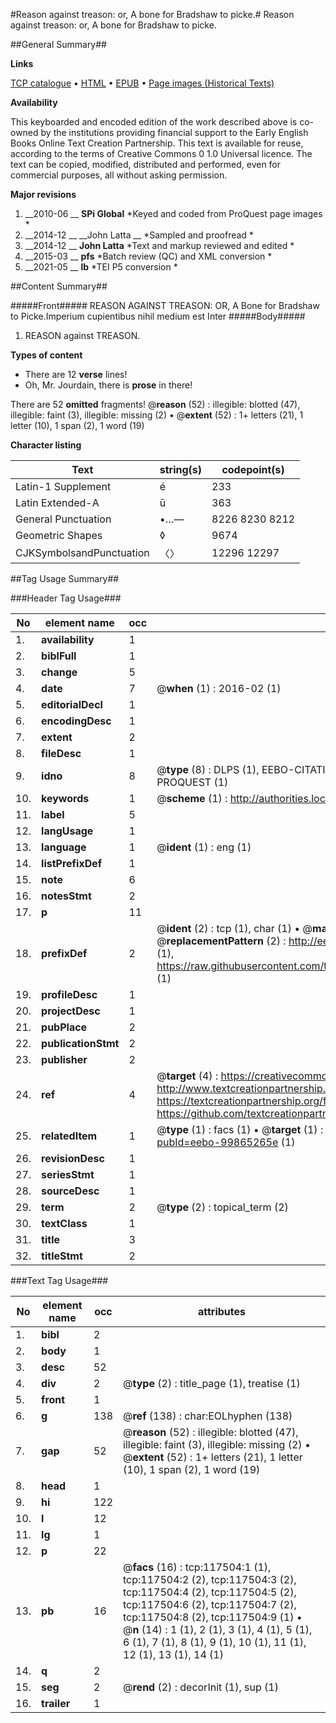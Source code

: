 #Reason against treason: or, A bone for Bradshaw to picke.#
Reason against treason: or, A bone for Bradshaw to picke.

##General Summary##

**Links**

[TCP catalogue](http://www.ota.ox.ac.uk/tcp/)  • 
[HTML](http://tei.it.ox.ac.uk/tcp/Texts-HTML/free/A92/A92214.html)  • 
[EPUB](http://tei.it.ox.ac.uk/tcp/Texts-EPUB/free/A92/A92214.epub) • 
[Page images (Historical Texts)](https://historicaltexts.jisc.ac.uk/eebo-99865265e)

**Availability**

This keyboarded and encoded edition of the work described above is co-owned by the
    institutions providing financial support to the Early English Books Online Text Creation
    Partnership. This text is available for reuse, according to the terms of  Creative Commons 0 1.0 Universal
    licence. The text can be copied, modified, distributed and performed, even for commercial
    purposes, all without asking permission.

**Major revisions**

1. __2010-06 __ __SPi Global__ *Keyed and coded from ProQuest page images *
1. __2014-12 __ __John Latta __ *Sampled and proofread *
1. __2014-12 __ __John Latta__ *Text and markup reviewed and edited *
1. __2015-03 __ __pfs__ *Batch review (QC) and XML conversion *
1. __2021-05 __ __lb__ *TEI P5 conversion *

##Content Summary##

#####Front#####
REASON AGAINST TREASON: OR, A Bone for Bradshaw to Picke.Imperium cupientibus nihil medium est Inter
#####Body#####

1. REASON against TREASON.

**Types of content**

  * There are 12 **verse** lines!
  * Oh, Mr. Jourdain, there is **prose** in there!

There are 52 **omitted** fragments! 
 @__reason__ (52) : illegible: blotted (47), illegible: faint (3), illegible: missing (2)  •  @__extent__ (52) : 1+ letters (21), 1 letter (10), 1 span (2), 1 word (19)

**Character listing**


|Text|string(s)|codepoint(s)|
|---|---|---|
|Latin-1 Supplement|é|233|
|Latin Extended-A|ū|363|
|General Punctuation|•…—|8226 8230 8212|
|Geometric Shapes|◊|9674|
|CJKSymbolsandPunctuation|〈〉|12296 12297|

##Tag Usage Summary##

###Header Tag Usage###

|No|element name|occ|attributes|
|---|---|---|---|
|1.|__availability__|1||
|2.|__biblFull__|1||
|3.|__change__|5||
|4.|__date__|7| @__when__ (1) : 2016-02 (1)|
|5.|__editorialDecl__|1||
|6.|__encodingDesc__|1||
|7.|__extent__|2||
|8.|__fileDesc__|1||
|9.|__idno__|8| @__type__ (8) : DLPS (1), EEBO-CITATION (1), VID (1), EEBO-PROQUEST (1), STC (3), PROQUEST (1)|
|10.|__keywords__|1| @__scheme__ (1) : http://authorities.loc.gov/ (1)|
|11.|__label__|5||
|12.|__langUsage__|1||
|13.|__language__|1| @__ident__ (1) : eng (1)|
|14.|__listPrefixDef__|1||
|15.|__note__|6||
|16.|__notesStmt__|2||
|17.|__p__|11||
|18.|__prefixDef__|2| @__ident__ (2) : tcp (1), char (1)  •  @__matchPattern__ (2) : ([0-9\-]+):([0-9IVX]+) (1), (.+) (1)  •  @__replacementPattern__ (2) : http://eebo.chadwyck.com/downloadtiff?vid=$1&page=$2 (1), https://raw.githubusercontent.com/textcreationpartnership/Texts/master/tcpchars.xml#$1 (1)|
|19.|__profileDesc__|1||
|20.|__projectDesc__|1||
|21.|__pubPlace__|2||
|22.|__publicationStmt__|2||
|23.|__publisher__|2||
|24.|__ref__|4| @__target__ (4) : https://creativecommons.org/publicdomain/zero/1.0/ (1), http://www.textcreationpartnership.org/docs/. (1), https://textcreationpartnership.org/faq/#faq05 (1), https://github.com/textcreationpartnership (1)|
|25.|__relatedItem__|1| @__type__ (1) : facs (1)  •  @__target__ (1) : https://data.historicaltexts.jisc.ac.uk/view?pubId=eebo-99865265e (1)|
|26.|__revisionDesc__|1||
|27.|__seriesStmt__|1||
|28.|__sourceDesc__|1||
|29.|__term__|2| @__type__ (2) : topical_term (2)|
|30.|__textClass__|1||
|31.|__title__|3||
|32.|__titleStmt__|2||


###Text Tag Usage###

|No|element name|occ|attributes|
|---|---|---|---|
|1.|__bibl__|2||
|2.|__body__|1||
|3.|__desc__|52||
|4.|__div__|2| @__type__ (2) : title_page (1), treatise (1)|
|5.|__front__|1||
|6.|__g__|138| @__ref__ (138) : char:EOLhyphen (138)|
|7.|__gap__|52| @__reason__ (52) : illegible: blotted (47), illegible: faint (3), illegible: missing (2)  •  @__extent__ (52) : 1+ letters (21), 1 letter (10), 1 span (2), 1 word (19)|
|8.|__head__|1||
|9.|__hi__|122||
|10.|__l__|12||
|11.|__lg__|1||
|12.|__p__|22||
|13.|__pb__|16| @__facs__ (16) : tcp:117504:1 (1), tcp:117504:2 (2), tcp:117504:3 (2), tcp:117504:4 (2), tcp:117504:5 (2), tcp:117504:6 (2), tcp:117504:7 (2), tcp:117504:8 (2), tcp:117504:9 (1)  •  @__n__ (14) : 1 (1), 2 (1), 3 (1), 4 (1), 5 (1), 6 (1), 7 (1), 8 (1), 9 (1), 10 (1), 11 (1), 12 (1), 13 (1), 14 (1)|
|14.|__q__|2||
|15.|__seg__|2| @__rend__ (2) : decorInit (1), sup (1)|
|16.|__trailer__|1||

